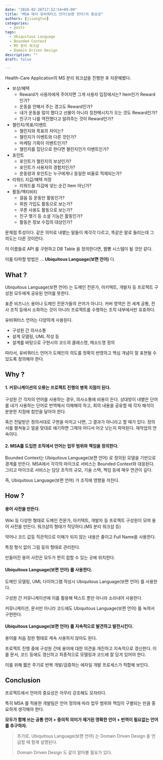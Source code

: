```yaml
---
date: "2018-02-26T17:52:54+09:00"
title: "MSA 에서 유비쿼터스 언어(보편 언어)의 중요성"
authors: [jisangYun]
categories:
  - posts
tags:
  - Ubiquitous Language
  - Bounded Context
  - MS 분리 워크샵
  - Domain Driven Design
description: ""
draft: false

---
```


Health-Care Application의 MS 분리 워크샵을 진행한 후 자문해봤다.

- 보상/혜택
  - Reward가 사용자에게 주어지면 그게 사용자 입장에서는? Item인가 Reward인가?
  - 운동을 안해서 주는 경고도 Reward인가?
  - 내가 운동을 많이 했다고 선물이 아니라 칭찬메시지가 오는 것도 Reward인가?
  - 친구가 나를 역전했다고 알려주는 것이 Reward인가?
- 챌린지/목표/이벤트
  - 챌린지와 목표의 차이는?
  - 챌린지가 이벤트와 다른 것인가?
  - 마케팅 기획이 이벤트인가?
  - 챌린지를 집단으로 한다면 챌린지인가 이벤트인가?
- 포인트
  - 포인트가 챌린지의 보상인가?
  - 포인트가 사용자의 경험치인가?
  - 운동량과 포인트는 누구에게나 동일한 비율로 적재되는가?
- 리워드 지갑/혜택 저장
  - 리워드를 지갑에 넣는 순간 Item 아닌가?
- 활동/액티비티
  - 걸음 등 운동만 활동인가?
  - 회원 가입도 활동으로 보는가?
  - 쿠폰 사용도 활동으로 보는가?
  - 친구 맺기 등 소셜 기능은 활동인가?
  - 활동은 정보 수집의 대상인가?

문제점 투성이다. 같은 의미로 내뱉는 말들이 제각각 다르고, 똑같은 말로 들리는데 그 의도는 다른 것이란다.

이 이름들로 API 를 구현하고 DB Table 을 정의한다면, 짬뽕 시스템이 될 것만 같다.

이를 타파할 방법은 ... **Ubiquitous Language(보편 언어)** 다.

## What ?

Ubiquitous Language(보편 언어) 는 도메인 전문가, 아키텍트, 개발자 등 프로젝트 구성원 모두에게 공유된 언어를 뜻한다.

표준 비즈니스 용어나 도메인 전문가들의 은어가 아니다. 커버 영역은 전 세계 공통, 전사 조직 등에서 소화하는 것이 아니라 프로젝트를 수행하는 조직 내부에서만 유효하다.

유비쿼터스 언어는 다양하게 사용된다.
- 구성원 간 의사소통
- 설계 모델링, UML 작성 등
- 설계를 바탕으로 구현시의 코드의 클래스명, 메소드명 정의

따라서, 유비쿼터스 언어가 도메인의 의도를 정확히 반영하고 핵심 개념이 잘 표현될 수 있도록 정의해야 한다.

## Why ?

#### 1. 커뮤니케이션의 오류는 프로젝트 진행의 병목 지점이 된다.

구성원 간 각자의 언어를 사용하는 경우, 의사소통에 비용이 든다. 상대방이 내뱉은 단어를 내가 사용하는 단어로 번역해서 이해해야 하고, 회의 내용을 공유할 때 각자 해석이 분분한 지점에 첨언을 달아야 한다.

혹은 전달받은 정의서대로 구현을 마치고 나면, 그 결과가 아니라고 할 때가 있다. 정의서를 펼쳐놓고 얼굴 맞대로 얘기하면 그제야 어디서 어긋 낫는지 파악된다. 재작업의 연속이다.

#### 2. MSA를 도입한 조직에서 언어는 업무 범위와 책임을 정의한다.

Bounded Context는 Ubiquitous Language(보편 언어) 로 정의된 모델을 기반으로 경계를 만든다. MSA에서 각각의 마이크로 서비스는 Bounded Context와 대응된다. 그리고 마이크로 서비스는 담당 조직의 규모, 기술 스택, 책임 등에 매우 연관이 깊다.

즉, Ubiquitous Language(보편 언어) 가 조직에 영향을 끼친다. 

## How ?

#### 용어 사전을 만든다.

Wiki 등 다양한 형태로 도메인 전문가, 아키텍트, 개발자 등 프로젝트 구성원이 모여 용어 사전을 만든다. 워크샵의 형태가 적당하다.(MS 분리 워크샵 등)

약어나 코드 값등 직관적으로 이해가 되지 않는 내용은 줄이고 Full Name을 사용한다.

특정 형식 없이 그림 등의 형태로 관리한다.

만들어진 용어 사전은 모두가 편히 접할 수 있는 곳에 위치한다.

#### Ubiquitous Language(보편 언어) 를 사용한다.

도메인 모델링, UML 다이어그램 작성시 Ubiquitous Language(보편 언어) 를 사용한다.

구성원 간 커뮤니케이션에 이를 활용해 텍스트 뿐만 아니라 소리내어 사용한다.

커뮤니케이션, 문서만 아니라 코드에도 Ubiquitous Language(보편 언어) 를 녹여서 구현한다.

#### Ubiquitous Language(보편 언어) 를 지속적으로 발견하고 발전시킨다.

용어를 처음 정한 형태로 계속 사용하지 않아도 된다. 

프로젝트 진행 중에 구성원 간에 용어에 대한 의견을 개진하고 지속적으로 갱신한다. 이를 문서, 코드 등에도 갱신하고 최종적으로 모델링과 코드에 잘 담겨 있어야 한다.

이를 위해 짧은 주기로 반복 개발/검증하는 에자일 개발 프로세스가 적합해 보인다.


## Conclusion

프로젝트에서 언어의 중요성은 아무리 강조해도 모자라다.

특히 MSA 를 적용한 개발팀은 언어 정의에 따라 업무 범위와 책임이 구별되는 만큼 중요하게 생각해야 한다. 

**모두가 함께 쓰는 공통 언어 + 중의적 의미가 제거된 명확한 언어 + 번역이 필요없는 언어를 추구하자.**

> 추가로, Ubiquitous Language(보편 언어) 는 Domain Driven Design 을 언급할 때 함께 설명된다.
> 
> Domain Driven Design 도 같이 알아볼 필요가 있다.


